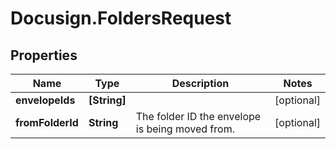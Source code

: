 # Docusign.FoldersRequest

## Properties
Name | Type | Description | Notes
------------ | ------------- | ------------- | -------------
**envelopeIds** | **[String]** |  | [optional] 
**fromFolderId** | **String** |  The folder ID the envelope is being moved from. | [optional] 


